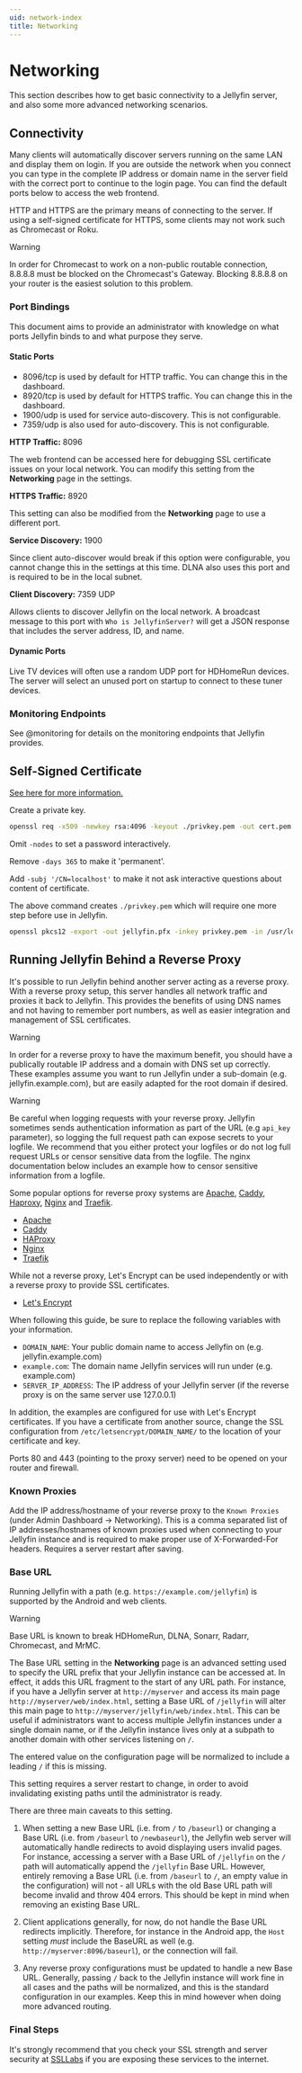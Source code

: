 ```yaml
---
uid: network-index
title: Networking
---
```


# Networking

This section describes how to get basic connectivity to a Jellyfin server, and also some more advanced networking scenarios.

## Connectivity

Many clients will automatically discover servers running on the same LAN and display them on login. If you are outside the network when you connect you can type in the complete IP address or domain name in the server field with the correct port to continue to the login page. You can find the default ports below to access the web frontend.

HTTP and HTTPS are the primary means of connecting to the server. If using a self-signed certificate for HTTPS, some clients may not work such as Chromecast or Roku.

> [!WARNING]
> In order for Chromecast to work on a non-public routable connection, 8.8.8.8 must be blocked on the Chromecast's Gateway. Blocking 8.8.8.8 on your router is the easiest solution to this problem.

### Port Bindings

This document aims to provide an administrator with knowledge on what ports Jellyfin binds to and what purpose they serve.

#### Static Ports

- 8096/tcp is used by default for HTTP traffic. You can change this in the dashboard.
- 8920/tcp is used by default for HTTPS traffic. You can change this in the dashboard.
- 1900/udp is used for service auto-discovery. This is not configurable.
- 7359/udp is also used for auto-discovery. This is not configurable.

**HTTP Traffic:** 8096

The web frontend can be accessed here for debugging SSL certificate issues on your local network. You can modify this setting from the **Networking** page in the settings.

**HTTPS Traffic:** 8920

This setting can also be modified from the **Networking** page to use a different port.

**Service Discovery:** 1900

Since client auto-discover would break if this option were configurable, you cannot change this in the settings at this time. DLNA also uses this port and is required to be in the local subnet.

**Client Discovery:** 7359 UDP

Allows clients to discover Jellyfin on the local network. A broadcast message to this port with `Who is JellyfinServer?` will get a JSON response that includes the server address, ID, and name.

#### Dynamic Ports

Live TV devices will often use a random UDP port for HDHomeRun devices. The server will select an unused port on startup to connect to these tuner devices.

### Monitoring Endpoints

See @monitoring for details on the monitoring endpoints that Jellyfin provides.

## Self-Signed Certificate

[See here for more information.](https://www.sslshopper.com/article-most-common-openssl-commands.html)

Create a private key.

```sh
openssl req -x509 -newkey rsa:4096 -keyout ./privkey.pem -out cert.pem -days 365 -nodes -subj '/CN=jellyfin.lan'
```

Omit `-nodes` to set a password interactively.

Remove `-days 365` to make it 'permanent'.

Add `-subj '/CN=localhost'` to make it not ask interactive questions about content of certificate.

The above command creates `./privkey.pem` which will require one more step before use in Jellyfin.

```sh
openssl pkcs12 -export -out jellyfin.pfx -inkey privkey.pem -in /usr/local/etc/letsencrypt/live/domain.org/cert.pem -passout pass:
```

## Running Jellyfin Behind a Reverse Proxy

It's possible to run Jellyfin behind another server acting as a reverse proxy. With a reverse proxy setup, this server handles all network traffic and proxies it back to Jellyfin. This provides the benefits of using DNS names and not having to remember port numbers, as well as easier integration and management of SSL certificates.

> [!WARNING]
> In order for a reverse proxy to have the maximum benefit, you should have a publically routable IP address and a domain with DNS set up correctly.
> These examples assume you want to run Jellyfin under a sub-domain (e.g. jellyfin.example.com), but are easily adapted for the root domain if desired.

> [!WARNING]
> Be careful when logging requests with your reverse proxy. Jellyfin sometimes sends authentication information as part of the URL (e.g <code>api_key</code> parameter), so logging the full request
> path can expose secrets to your logfile. We recommend that you either protect your logfiles or do not log full request URLs or censor sensitive data from the logfile.
> The nginx documentation below includes an example how to censor sensitive information from a logfile.

Some popular options for reverse proxy systems are [Apache](https://httpd.apache.org), [Caddy](https://caddyserver.com), [Haproxy](https://www.haproxy.com), [Nginx](https://www.nginx.com) and [Traefik](https://traefik.io).

- [Apache](/docs/general/networking/apache)
- [Caddy](/docs/general/networking/caddy)
- [HAProxy](/docs/general/networking/haproxy)
- [Nginx](/docs/general/networking/nginx)
- [Traefik](/docs/general/networking/traefik)

While not a reverse proxy, Let's Encrypt can be used independently or with a reverse proxy to provide SSL certificates.

- [Let's Encrypt](/docs/general/networking/letsencrypt)

When following this guide, be sure to replace the following variables with your information.

- `DOMAIN_NAME`: Your public domain name to access Jellyfin on (e.g. jellyfin.example.com)
- `example.com`: The domain name Jellyfin services will run under (e.g. example.com)
- `SERVER_IP_ADDRESS`: The IP address of your Jellyfin server (if the reverse proxy is on the same server use 127.0.0.1)

In addition, the examples are configured for use with Let's Encrypt certificates. If you have a certificate from another source, change the SSL configuration from `/etc/letsencrypt/DOMAIN_NAME/` to the location of your certificate and key.

Ports 80 and 443 (pointing to the proxy server) need to be opened on your router and firewall.

### Known Proxies

Add the IP address/hostname of your reverse proxy to the `Known Proxies` (under Admin Dashboard -> Networking). This is a comma separated list of IP addresses/hostnames of known proxies used when connecting to your Jellyfin instance and is required to make proper use of X-Forwarded-For headers. Requires a server restart after saving.

### Base URL

Running Jellyfin with a path (e.g. `https://example.com/jellyfin`) is supported by the Android and web clients.

> [!WARNING]
> Base URL is known to break HDHomeRun, DLNA, Sonarr, Radarr, Chromecast, and MrMC.

The Base URL setting in the **Networking** page is an advanced setting used to specify the URL prefix that your Jellyfin instance can be accessed at. In effect, it adds this URL fragment to the start of any URL path. For instance, if you have a Jellyfin server at `http://myserver` and access its main page `http://myserver/web/index.html`, setting a Base URL of `/jellyfin` will alter this main page to `http://myserver/jellyfin/web/index.html`. This can be useful if administrators want to access multiple Jellyfin instances under a single domain name, or if the Jellyfin instance lives only at a subpath to another domain with other services listening on `/`.

The entered value on the configuration page will be normalized to include a leading `/` if this is missing.

This setting requires a server restart to change, in order to avoid invalidating existing paths until the administrator is ready.

There are three main caveats to this setting.

1. When setting a new Base URL (i.e. from `/` to `/baseurl`) or changing a Base URL (i.e. from `/baseurl` to `/newbaseurl`), the Jellyfin web server will automatically handle redirects to avoid displaying users invalid pages. For instance, accessing a server with a Base URL of `/jellyfin` on the `/` path will automatically append the `/jellyfin` Base URL. However, entirely removing a Base URL (i.e. from `/baseurl` to `/`, an empty value in the configuration) will not - all URLs with the old Base URL path will become invalid and throw 404 errors. This should be kept in mind when removing an existing Base URL.

2. Client applications generally, for now, do not handle the Base URL redirects implicitly. Therefore, for instance in the Android app, the `Host` setting _must_ include the BaseURL as well (e.g. `http://myserver:8096/baseurl`), or the connection will fail.

3. Any reverse proxy configurations must be updated to handle a new Base URL. Generally, passing `/` back to the Jellyfin instance will work fine in all cases and the paths will be normalized, and this is the standard configuration in our examples. Keep this in mind however when doing more advanced routing.

### Final Steps

It's strongly recommend that you check your SSL strength and server security at [SSLLabs](https://www.ssllabs.com/ssltest/analyze.html) if you are exposing these services to the internet.
